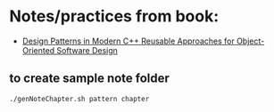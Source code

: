 # Notes/practices from book:
- [Design Patterns in Modern C++ Reusable Approaches for Object-Oriented Software Design](https://www.amazon.com/Design-Patterns-Modern-Approaches-Object-Oriented/dp/1484236025)


## to create sample note folder
```bash
./genNoteChapter.sh pattern chapter
```

